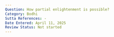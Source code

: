 ```yaml
---
Question: How partial enlightenment is possible?
Category: Bodhi
Sutta References: -
Date Entered: April 11, 2025
Review Status: Not started
---
```

